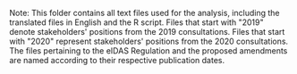 Note: 
This folder contains all text files used for the analysis, including the translated files in English and the R script. Files that start with "2019" denote stakeholders' positions from the 2019 consultations. Files that start with "2020" represent stakeholders' positions from the 2020 consultations.
The files pertaining to the eIDAS Regulation and the proposed amendments are named according to their respective publication dates. 
